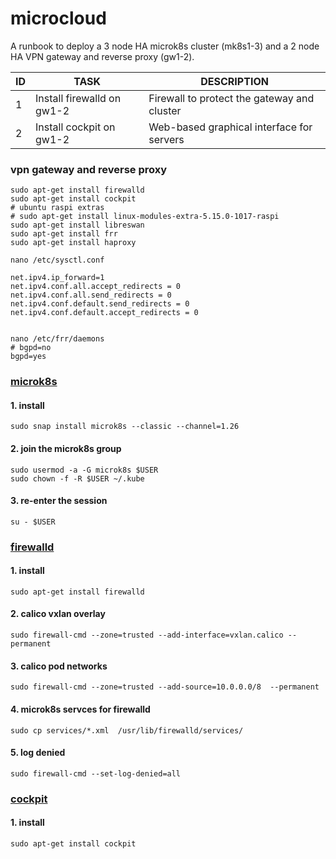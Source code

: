 # **microcloud**
A runbook to deploy a 3 node HA microk8s cluster (mk8s1-3) and a 2 node HA VPN gateway and reverse proxy (gw1-2).

| ID  | TASK | DESCRIPTION | 
| --- | ---- | ----------- |
| 1 | Install firewalld on gw1-2 | Firewall to protect the gateway and cluster | 
| 2 | Install cockpit on gw1-2 | Web-based graphical interface for servers | 

### vpn gateway and reverse proxy
```
sudo apt-get install firewalld
sudo apt-get install cockpit
# ubuntu raspi extras
# sudo apt-get install linux-modules-extra-5.15.0-1017-raspi
sudo apt-get install libreswan
sudo apt-get install frr
sudo apt-get install haproxy

nano /etc/sysctl.conf

net.ipv4.ip_forward=1
net.ipv4.conf.all.accept_redirects = 0
net.ipv4.conf.all.send_redirects = 0
net.ipv4.conf.default.send_redirects = 0
net.ipv4.conf.default.accept_redirects = 0


nano /etc/frr/daemons 
# bgpd=no
bgpd=yes

```

### [microk8s](https://microk8s.io/docs/getting-started)
#### 1. install
```shell
sudo snap install microk8s --classic --channel=1.26
```
#### 2. join the microk8s group
```shell
sudo usermod -a -G microk8s $USER
sudo chown -f -R $USER ~/.kube
```
#### 3. re-enter the session
```shell
su - $USER
```
### [firewalld](https://firewalld.org/)
#### 1. install
```shell
sudo apt-get install firewalld
```
#### 2. calico vxlan overlay
```shell
sudo firewall-cmd --zone=trusted --add-interface=vxlan.calico --permanent
```
#### 3. calico pod networks
```shell
sudo firewall-cmd --zone=trusted --add-source=10.0.0.0/8  --permanent 
```
#### 4. microk8s servces for firewalld
```shell
sudo cp services/*.xml  /usr/lib/firewalld/services/ 
```
#### 5. log denied
```shell
sudo firewall-cmd --set-log-denied=all
```
### [cockpit](https://cockpit-project.org/)
#### 1. install
```shell
sudo apt-get install cockpit
```
